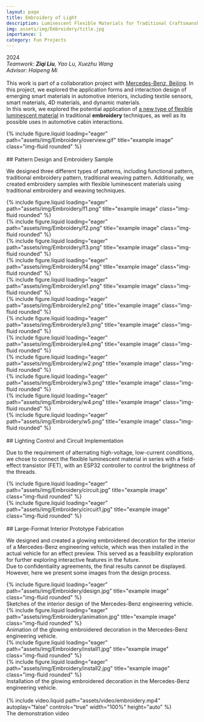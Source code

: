 ```yaml
---
layout: page
title: Embroidery of Light
description: Luminescent Flexible Materials for Traditional Craftsmanship
img: assets/img/Embroidery/title.jpg
importance: 1
category: Fun Projects
---
```


2024  
*Teamwork: **Ziqi Liu**, Yao Lu, Xuezhu Wang*  
*Advisor: Haipeng Mi*  
<br>
This work is part of a collaboration project with [Mercedes-Benz, Beijing](https://group.mercedes-benz.com/careers/about-us/locations/location-detail-page-5184.html). In this project, we explored the application forms and interaction design of emerging smart materials in automotive interiors, including textile sensors, smart materials, 4D materials, and dynamic materials.  
In this work, we explored the potential application of [a new type of flexible luminescent material](https://www.nature.com/articles/s41586-021-03295-8) in traditional **embroidery** techniques, as well as its possible uses in automotive cabin interactions.

<div class="row">
    <div class="col-sm mt-3 mt-md-0">
        {% include figure.liquid loading="eager" path="assets/img/Embroidery/overview.gif" title="example image" class="img-fluid rounded" %}
    </div>
</div>

<br>
## Pattern Design and Embroidery Sample

We designed three different types of patterns, including functional pattern, traditional embroidery pattern, traditional weaving pattern. Additionally, we created embroidery samples with flexible luminescent materials using traditional embroidery and weaving techniques.

<div class="row">
    <div class="col-sm mt-3 mt-md-0">
        {% include figure.liquid loading="eager" path="assets/img/Embroidery/f1.png" title="example image" class="img-fluid rounded" %}
    </div>
    <div class="col-sm mt-3 mt-md-0">
        {% include figure.liquid loading="eager" path="assets/img/Embroidery/f2.png" title="example image" class="img-fluid rounded" %}
    </div>
    <div class="col-sm mt-3 mt-md-0">
        {% include figure.liquid loading="eager" path="assets/img/Embroidery/f3.png" title="example image" class="img-fluid rounded" %}
    </div>
    <div class="col-sm mt-3 mt-md-0">
        {% include figure.liquid loading="eager" path="assets/img/Embroidery/f4.png" title="example image" class="img-fluid rounded" %}
    </div>
</div>
<div class="row">
    <div class="col-sm mt-3 mt-md-0">
        {% include figure.liquid loading="eager" path="assets/img/Embroidery/e1.png" title="example image" class="img-fluid rounded" %}
    </div>
    <div class="col-sm mt-3 mt-md-0">
        {% include figure.liquid loading="eager" path="assets/img/Embroidery/e2.png" title="example image" class="img-fluid rounded" %}
    </div>
    <div class="col-sm mt-3 mt-md-0">
        {% include figure.liquid loading="eager" path="assets/img/Embroidery/e3.png" title="example image" class="img-fluid rounded" %}
    </div>
    <div class="col-sm mt-3 mt-md-0">
        {% include figure.liquid loading="eager" path="assets/img/Embroidery/e4.png" title="example image" class="img-fluid rounded" %}
    </div>
</div>
<div class="row">
    <div class="col-sm mt-3 mt-md-0">
        {% include figure.liquid loading="eager" path="assets/img/Embroidery/w2.png" title="example image" class="img-fluid rounded" %}
    </div>
    <div class="col-sm mt-3 mt-md-0">
        {% include figure.liquid loading="eager" path="assets/img/Embroidery/w3.png" title="example image" class="img-fluid rounded" %}
    </div>
    <div class="col-sm mt-3 mt-md-0">
        {% include figure.liquid loading="eager" path="assets/img/Embroidery/w4.png" title="example image" class="img-fluid rounded" %}
    </div>
    <div class="col-sm mt-3 mt-md-0">
        {% include figure.liquid loading="eager" path="assets/img/Embroidery/w5.png" title="example image" class="img-fluid rounded" %}
    </div>
</div>

<br>
## Lighting Control and Circuit Implementation

Due to the requirement of alternating high-voltage, low-current conditions, we chose to connect the flexible luminescent material in series with a field-effect transistor (FET), with an ESP32 controller to control the brightness of the threads.

<div class="row">
    <div class="col-sm mt-3 mt-md-0">
        {% include figure.liquid loading="eager" path="assets/img/Embroidery/circuit.jpg" title="example image" class="img-fluid rounded" %}
    </div>
    <div class="col-sm mt-3 mt-md-0">
        {% include figure.liquid loading="eager" path="assets/img/Embroidery/circuit1.jpg" title="example image" class="img-fluid rounded" %}
    </div>
</div>

<br>
## Large-Format Interior Prototype Fabrication

We designed and created a glowing embroidered decoration for the interior of a Mercedes-Benz engineering vehicle, which was then installed in the actual vehicle for an effect preview. This served as a feasibility exploration for further exploring interactive features in the future.  
Due to confidentiality agreements, the final results cannot be displayed. However, here we present some images from the design process.

<div class="row">
    <div class="col-sm mt-3 mt-md-0">
        {% include figure.liquid loading="eager" path="assets/img/Embroidery/design.jpg" title="example image" class="img-fluid rounded" %}
    </div>
</div>
<div class="caption">
    Sketches of the interior design of the Mercedes-Benz engineering vehicle.
</div>
<div class="row">
    <div class="col-sm mt-3 mt-md-0">
        {% include figure.liquid loading="eager" path="assets/img/Embroidery/animation.jpg" title="example image" class="img-fluid rounded" %}
    </div>
</div>
<div class="caption">
    Animation of the glowing embroidered decoration in the Mercedes-Benz engineering vehicle.
</div>


<div class="row">
    <div class="col-sm-4 mt-3 mt-md-0">
        {% include figure.liquid loading="eager" path="assets/img/Embroidery/install1.jpg" title="example image" class="img-fluid rounded" %}
    </div>
    <div class="col-sm-8 mt-3 mt-md-0">
        {% include figure.liquid loading="eager" path="assets/img/Embroidery/install2.jpg" title="example image" class="img-fluid rounded" %}
    </div>
</div>
<div class="caption">
    Installation of the glowing embroidered decoration in the Mercedes-Benz engineering vehicle.
</div>

<br>

<div class="row">
    <div class="col-sm mt-3 mt-md-0">
        {% include video.liquid path="assets/video/embroidery.mp4" autoplay="false" controls="true" width="100%" height="auto" %}
    </div>
</div>
<div class="caption">
    The demonstration video
</div>
